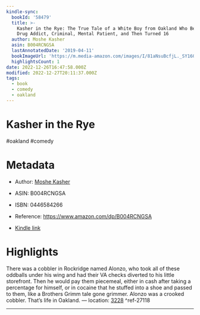 ```yaml
---
kindle-sync:
  bookId: '58479'
  title: >-
    Kasher in the Rye: The True Tale of a White Boy from Oakland Who Became a
    Drug Addict, Criminal, Mental Patient, and Then Turned 16
  author: Moshe Kasher
  asin: B004RCNGSA
  lastAnnotatedDate: '2019-04-11'
  bookImageUrl: 'https://m.media-amazon.com/images/I/81aNsuBcfjL._SY160.jpg'
  highlightsCount: 1
date: 2022-12-26T16:47:58.000Z
modified: 2022-12-27T20:11:37.000Z
tags:
  - book
  - comedy
  - oakland
---
```

# Kasher in the Rye

#oakland #comedy 

# Metadata

* Author: [Moshe Kasher](https://www.amazon.com/Moshe-Kasher/e/B0058XHZXY/ref=dp_byline_cont_ebooks_1)

* ASIN: B004RCNGSA

* ISBN: 0446584266

* Reference: <https://www.amazon.com/dp/B004RCNGSA>

* [Kindle link](kindle://book?action=open&asin=B004RCNGSA)

# Highlights

There was a cobbler in Rockridge named Alonzo, who took all of these oddballs under his wing and had their VA checks diverted to his little storefront. Then he would pay them piecemeal, either in cash after taking a percentage for himself, or in cocaine that he stuffed into a shoe and passed to them, like a Brothers Grimm tale gone grimmer. Alonzo was a crooked cobbler. That’s life in Oakland. — location: [3228](kindle://book?action=open&asin=B004RCNGSA&location=3228) ^ref-27118

---
